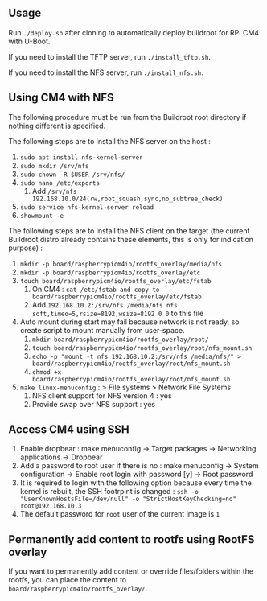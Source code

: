 ## Usage
Run `./deploy.sh` after cloning to automatically deploy buildroot for RPI CM4 with U-Boot.

If you need to install the TFTP server, run `./install_tftp.sh`.

If you need to install the NFS server, run `./install_nfs.sh`.

## Using CM4 with NFS
The following procedure must be run from the Buildroot root directory if nothing different is specified.

The following steps are to install the NFS server on the host :
1. `sudo apt install nfs-kernel-server`
2. `sudo mkdir /srv/nfs`
3. `sudo chown -R $USER /srv/nfs/`
4. `sudo nano /etc/exports`
    1. Add `/srv/nfs 192.168.10.0/24(rw,root_squash,sync,no_subtree_check)`
5. `sudo service nfs-kernel-server reload`
6. `showmount -e`

The following steps are to install the NFS client on the target (the current Buildroot distro already contains these elements, this is only for indication purpose) :
1. `mkdir -p board/raspberrypicm4io/rootfs_overlay/media/nfs`
2. `mkdir -p board/raspberrypicm4io/rootfs_overlay/etc`
3. `touch board/raspberrypicm4io/rootfs_overlay/etc/fstab`
    1. On CM4 : `cat /etc/fstab and copy to board/raspberrypicm4io/rootfs_overlay/etc/fstab`
    2. Add `192.168.10.2:/srv/nfs /media/nfs nfs soft,timeo=5,rsize=8192,wsize=8192 0 0` to this file
4. Auto mount during start may fail because network is not ready, so create script to mount manually from user-space.
    1. `mkdir board/raspberrypicm4io/rootfs_overlay/root/`
    2. `touch board/raspberrypicm4io/rootfs_overlay/root/nfs_mount.sh`
    3. `echo -p "mount -t nfs 192.168.10.2:/srv/nfs /media/nfs/" > board/raspberrypicm4io/rootfs_overlay/root/nfs_mount.sh`
    4. `chmod +x board/raspberrypicm4io/rootfs_overlay/root/nfs_mount.sh`
5. `make linux-menuconfig` : > File systems > Network File Systems
    1. NFS client support for NFS version 4 : yes
    2. Provide swap over NFS support : yes

## Access CM4 using SSH

1. Enable dropbear : make menuconfig → Target packages → Networking applications → Dropbear
2. Add a password to root user if there is no : make menuconfig → System configuration → Enable root login with password [y] → Root password
3. It is required to login with the following option because every time the kernel is rebuilt, the SSH footrpint is changed : `ssh -o "UserKnownHostsFile=/dev/null" -o "StrictHostKeyChecking=no" root@192.168.10.3`
4. The default password for `root` user of the current image is `1`

## Permanently add content to rootfs using RootFS overlay

If you want to permanently add content or override files/folders within the rootfs, you can place the content to `board/raspberrypicm4io/rootfs_overlay/`.
